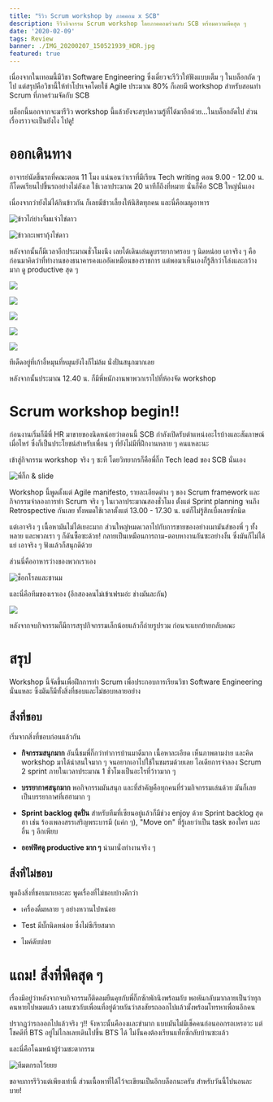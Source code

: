 ```yaml
---
title: "รีวิว Scrum workshop by ภาคคอม x SCB"
description: รีวิวกิจกรรม Scrum workshop โดยภาคคอมร่วมกับ SCB พร้อมความพีคสุด ๆ
date: '2020-02-09'
tags: Review
banner: ./IMG_20200207_150521939_HDR.jpg
featured: true
---
```


เนื่องจากในเทอมนี้มีวิชา Software Engineering ซึ่งเดี๋ยวจะรีวิวให้ฟังแบบเต็ม ๆ ในบล็อกถัด ๆ ไป แต่สรุปคือวิชานี้ให้ทำโปรเจคโดยใช้ Agile ประมาณ 80% ก็เลยมี workshop สำหรับสอนทำ Scrum ที่ภาคร่วมจัดกับ SCB

บล็อกนี้นอกจากจะมารีวิว workshop นี้แล้วยังจะสรุปความรู้ที่ได้มาอีกด้วย...ในบล็อกถัดไป ส่วนเรื่องราวจะเป็นยังไง ไปดู!

# ออกเดินทาง

อาจารย์นัดขึ้นรถที่คณะตอน 11 โมง แน่นอนว่าเราที่มีเรียน Tech writing ตอน 9.00 - 12.00 น. ก็โดดเรียนไปขึ้นรถอย่างไม่ลังเล ใช้เวลาประมาณ 20 นาทีก็ถึงที่หมาย นั่นก็คือ SCB ใหญ่นั่นเอง

เนื่องจากว่ายังไม่ได้กินข้าวกัน ก็เลยมีข้าวเลี้ยงให้นิสิตทุกคน และนี่คือเมนูอาหาร

![ข้าวไก่ย่างจิ้มแจ่วไข่ดาว](IMG_20200207_115031469.jpg)

![ข้าวกะเพรากุ้งไข่ดาว](IMG_20200207_115045967_BURST000_COVER_TOP.jpg)

หลังจากนั้นก็มีเวลาอีกประมาณชั่วโมงนึง เลยได้เดินเล่นดูบรรยากาศรอบ ๆ นิดหน่อย เอาจริง ๆ คือก่อนมาคิดว่าที่ทำงานของธนาคารคงแออัดเหมือนของราชการ แต่พอมาเห็นเองก็รู้สึกว่าโล่งและกว้างมาก ดู productive สุด ๆ

![](IMG_20200207_115118324.jpg)

![](IMG_20200207_120841993.jpg)

![](IMG_20200207_120852327.jpg)

![](IMG_20200207_120908588.jpg)

![](IMG_20200207_121222291.jpg)

ทีเด็ดอยู่ที่เก้าอี้หมุนที่หมุนยังไงก็ไม่ล้ม นั่งปั่นสนุกมากเลย

หลังจากนั้นประมาณ 12.40 น. ก็มีพี่หนักงานพาพวกเราไปที่ห้องจัด workshop

# Scrum workshop begin!!

ก่อนงานเริ่มก็มีพี่ HR มาขายของนิดหน่อยว่าตอนนี้ SCB กำลังเปิดรับตำแหน่งอะไรบ้างและสัมภาษณ์เมื่อไหร่ ซึ่งก็เป็นประโยชน์สำหรับเพื่อน ๆ ที่ยังไม่มีที่ฝึกงานหลาย ๆ คนแหละนะ

เข้าสู่กิจกรรม workshop จริง ๆ ซะที โดยวิทยากรก็คือพี่กิ๊ก Tech lead ของ SCB นั่นเอง

![พี่กิ๊ก & slide](IMG_20200207_131927081.jpg)

Workshop นี้พูดตั้งแต่ Agile manifesto, รายละเอียดต่าง ๆ ของ Scrum framework และกิจกรรมจำลองการทำ Scrum จริง ๆ ในเวลาประมาณสองชั่วโมง ตั้งแต่ Sprint planning จนถึง Retrospective กันเลย ทั้งหมดใช้เวลาตั้งแต่ 13.00 - 17.30 น. แต่ก็ไม่รู้สึกเบื่อเลยซักนิด

แต่เอาจริง ๆ เนื้อหามันไม่ได้เยอะมาก ส่วนใหญ่หมดเวลาไปกับการขายของอย่างเมามันส์ของพี่ ๆ ทั้งหลาย และพวกเรา ๆ ก็ดันซื้อซะด้วย! กลายเป็นเหมือนการถาม-ตอบหางานกันซะอย่างงั้น ซึ่งมันก็ไม่ได้แย่ เอาจริง ๆ ฟังแล้วก็สนุกดีด้วย

ส่วนนี่คืออาหารว่างของพวกเราเอง

![ช็อกโรลและชานม](IMG_20200207_150200397.jpg)

และนี่คือทีมของเราเอง (อีกสองคนไม่เข้าเฟรมอ่ะ ช่างมันละกัน)

![](IMG_20200207_125713952.jpg)

หลังจากจบกิจกรรมก็มีการสรุปกิจกรรมเล็กน้อยแล้วก็ถ่ายรูปรวม ก่อนจะแยกย้ายกลับคณะ

# สรุป

Workshop นี้จัดขึ้นเพื่อฝึกการทำ Scrum เพื่อประกอบการเรียนวิชา Software Engineering นั่นแหละ ซึ่งมันก็มีทั้งสิ่งที่ชอบและไม่ชอบหลายอย่าง

## สิ่งที่ชอบ

เริ่มจากสิ่งที่ชอบก่อนแล้วกัน

- **กิจกรรมสนุกมาก** อันนี้ชมพี่กิ๊กว่าทำการบ้านมาดีมาก เนื้อหาละเอียด เห็นภาพตามง่าย และคิด workshop มาได้น่าสนใจมาก ๆ จนอยากเอาไปใช้ในชมรมด้วยเลย ไอเดียการจำลอง Scrum 2 sprint ภายในเวลาประมาณ 1 ชั่วโมงเป็นอะไรที่ว้าวมาก ๆ

- **บรรยากาศสนุกมาก** พอกิจกรรมมันสนุก และที่สำคัญคือทุกคนที่ร่วมกิจกรรมเล่นด้วย มันก็เลยเป็นบรรยากาศที่เฮฮามาก ๆ

- **Sprint backlog สุดปั่น** สำหรับทีมที่เซียนอยู่แล้วก็มีช่วง enjoy ด้วย Sprint backlog สุดฮา เช่น ร้องเพลงสรรเสริญพระบารมี (แค่ก ๆ), "Move on" ที่รู้เลยว่าเป็น task ของใคร และอื่น ๆ อีกเพียบ

- **ออฟฟิศดู productive มาก ๆ** น่ามานั่งทำงานจริง ๆ

## สิ่งที่ไม่ชอบ

พูดถึงสิ่งที่ชอบมาเยอะละ พูดเรื่องที่ไม่ชอบบ้างดีกว่า

- เครื่องดื่มหลาย ๆ อย่างหวานไปหน่อย

- Test มีบั๊กนิดหน่อย ซึ่งไม่ซีเรียสมาก

- ไมค์ดับบ่อย

# แถม! สิ่งที่พีคสุด ๆ

เรื่องมีอยู่ว่าหลังจากจบกิจกรรมก็ติดลมยืนคุยกับพี่กิ๊กซักพักนึงพร้อมกับ พอหันกลับมากลายเป็นว่าทุกคนหายไปหมดแล้ว เลยแซวกับเพื่อนที่อยู่ด้วยกันว่าสงสัยรถออกไปแล้วมั้งพร้อมโทรหาเพื่อนอีกคน

ปรากฏว่ารถออกไปแล้วจริง ๆ!! จังหวะนั้นคืองงและขำมาก แบบมันไม่มีเช็คคนก่อนออกรถเหรอวะ แต่โชคดีที่ BTS อยู่ไม่ไกลเลยเดินไปขึ้น BTS ได้ ไม่งั้นคงต้องเรียนแท็กซี่กลับบ้านซะแล้ว

และนี่คือโฉมหน้าผู้ร่วมชะตากรรม

![ทีมตกรถโว้ยยย](IMG_20200207_174010858.jpg)

ขอจบการรีวิวแต่เพียงเท่านี้ ส่วนเนื้อหาที่ได้ไว้จะเขียนเป็นอีกบล็อกนะครับ สำหรับวันนี้ไปนอนละ บาย!
